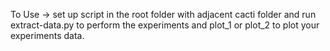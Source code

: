 To Use -> set up script in the root folder with adjacent cacti folder and run extract-data.py to perform the experiments and plot_1 or plot_2 to plot your experiments data.
